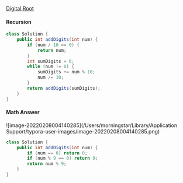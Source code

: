  [Digital Root](https://en.wikipedia.org/wiki/Digital_root)



#### Recursion

```java
class Solution {
    public int addDigits(int num) {
        if (num / 10 == 0) {
            return num;
        }
        int sumDigits = 0;
        while (num != 0) {
            sumDigits += num % 10;
            num /= 10;
        }
        return addDigits(sumDigits);
    }
}
```

#### Math Answer

![image-20220208004140285](/Users/morningstar/Library/Application Support/typora-user-images/image-20220208004140285.png)

```java
class Solution {
    public int addDigits(int num) {
        if (num == 0) return 0;
        if (num % 9 == 0) return 9;
        return num % 9;
    }
}
```

